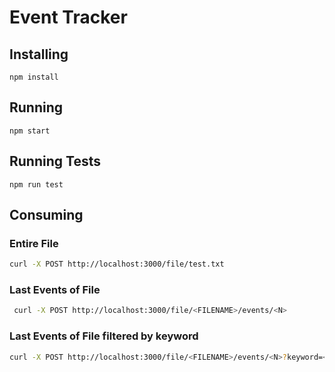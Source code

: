 # Event Tracker

## Installing

```npm install```

## Running 
```npm start```

## Running Tests
```npm run test```

## Consuming 

### Entire File
```bash
curl -X POST http://localhost:3000/file/test.txt
```

### Last <N> Events of File <FILENAME> 
```bash
 curl -X POST http://localhost:3000/file/<FILENAME>/events/<N>
```

### Last <N> Events of File <FILENAME> filtered by keyword <KEY>
```bash
curl -X POST http://localhost:3000/file/<FILENAME>/events/<N>?keyword=<KEY>
```
